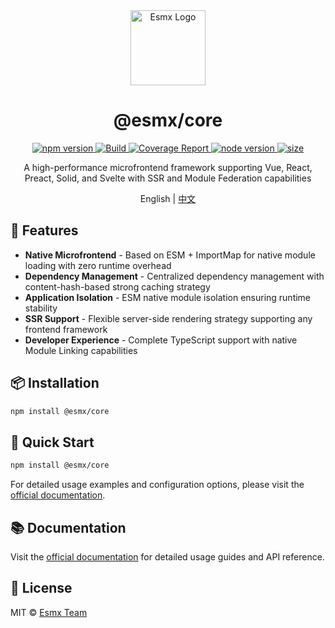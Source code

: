 <div align="center">
  <img src="https://www.esmnext.com/logo.svg?t=2025" width="120" alt="Esmx Logo" />
  <h1>@esmx/core</h1>
  
  <div>
    <a href="https://www.npmjs.com/package/@esmx/core">
      <img src="https://img.shields.io/npm/v/@esmx/core.svg" alt="npm version" />
    </a>
    <a href="https://github.com/esmnext/esmx/actions/workflows/build.yml">
      <img src="https://github.com/esmnext/esmx/actions/workflows/build.yml/badge.svg" alt="Build" />
    </a>
    <a href="https://www.esmnext.com/coverage/">
      <img src="https://img.shields.io/badge/coverage-live%20report-brightgreen" alt="Coverage Report" />
    </a>
    <a href="https://nodejs.org/">
      <img src="https://img.shields.io/node/v/@esmx/core.svg" alt="node version" />
    </a>
    <a href="https://bundlephobia.com/package/@esmx/core">
      <img src="https://img.shields.io/bundlephobia/minzip/@esmx/core" alt="size" />
    </a>
  </div>
  
  <p>A high-performance microfrontend framework supporting Vue, React, Preact, Solid, and Svelte with SSR and Module Federation capabilities</p>
  
  <p>
    English | <a href="https://github.com/esmnext/esmx/blob/master/packages/core/README.zh-CN.md">中文</a>
  </p>
</div>

## 🚀 Features

- **Native Microfrontend** - Based on ESM + ImportMap for native module loading with zero runtime overhead
- **Dependency Management** - Centralized dependency management with content-hash-based strong caching strategy
- **Application Isolation** - ESM native module isolation ensuring runtime stability
- **SSR Support** - Flexible server-side rendering strategy supporting any frontend framework
- **Developer Experience** - Complete TypeScript support with native Module Linking capabilities

## 📦 Installation

```bash
npm install @esmx/core
```

## 🚀 Quick Start

```bash
npm install @esmx/core
```

For detailed usage examples and configuration options, please visit the [official documentation](https://www.esmnext.com).

## 📚 Documentation

Visit the [official documentation](https://www.esmnext.com) for detailed usage guides and API reference.

## 📄 License

MIT © [Esmx Team](https://github.com/esmnext/esmx)